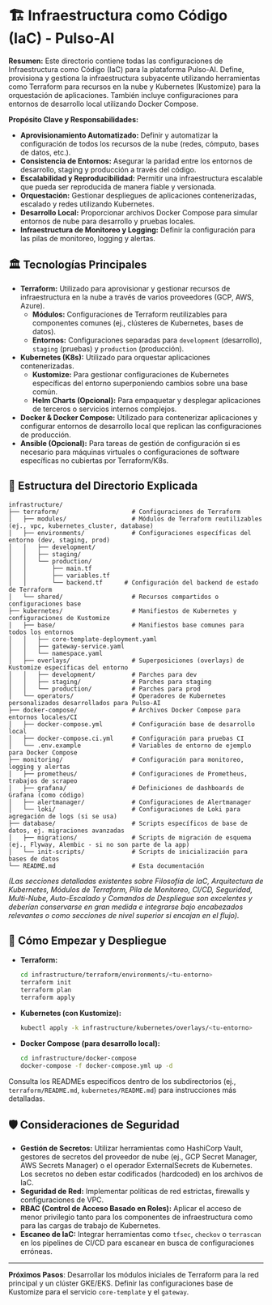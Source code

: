 # 🏗️ Infraestructura como Código (IaC) - Pulso-AI

**Resumen:** Este directorio contiene todas las configuraciones de Infraestructura como Código (IaC) para la plataforma Pulso-AI. Define, provisiona y gestiona la infraestructura subyacente utilizando herramientas como Terraform para recursos en la nube y Kubernetes (Kustomize) para la orquestación de aplicaciones. También incluye configuraciones para entornos de desarrollo local utilizando Docker Compose.

**Propósito Clave y Responsabilidades:**
-   **Aprovisionamiento Automatizado:** Definir y automatizar la configuración de todos los recursos de la nube (redes, cómputo, bases de datos, etc.).
-   **Consistencia de Entornos:** Asegurar la paridad entre los entornos de desarrollo, staging y producción a través del código.
-   **Escalabilidad y Reproducibilidad:** Permitir una infraestructura escalable que pueda ser reproducida de manera fiable y versionada.
-   **Orquestación:** Gestionar despliegues de aplicaciones contenerizadas, escalado y redes utilizando Kubernetes.
-   **Desarrollo Local:** Proporcionar archivos Docker Compose para simular entornos de nube para desarrollo y pruebas locales.
-   **Infraestructura de Monitoreo y Logging:** Definir la configuración para las pilas de monitoreo, logging y alertas.

## 🏛️ Tecnologías Principales

-   **Terraform:** Utilizado para aprovisionar y gestionar recursos de infraestructura en la nube a través de varios proveedores (GCP, AWS, Azure).
    -   **Módulos:** Configuraciones de Terraform reutilizables para componentes comunes (ej., clústeres de Kubernetes, bases de datos).
    -   **Entornos:** Configuraciones separadas para `development` (desarrollo), `staging` (pruebas) y `production` (producción).
-   **Kubernetes (K8s):** Utilizado para orquestar aplicaciones contenerizadas.
    -   **Kustomize:** Para gestionar configuraciones de Kubernetes específicas del entorno superponiendo cambios sobre una base común.
    -   **Helm Charts (Opcional):** Para empaquetar y desplegar aplicaciones de terceros o servicios internos complejos.
-   **Docker & Docker Compose:** Utilizado para contenerizar aplicaciones y configurar entornos de desarrollo local que replican las configuraciones de producción.
-   **Ansible (Opcional):** Para tareas de gestión de configuración si es necesario para máquinas virtuales o configuraciones de software específicas no cubiertas por Terraform/K8s.

## 📁 Estructura del Directorio Explicada

```
infrastructure/
├── terraform/                    # Configuraciones de Terraform
│   ├── modules/                  # Módulos de Terraform reutilizables (ej., vpc, kubernetes_cluster, database)
│   ├── environments/             # Configuraciones específicas del entorno (dev, staging, prod)
│   │   ├── development/
│   │   ├── staging/
│   │   └── production/
│   │       ├── main.tf
│   │       ├── variables.tf
│   │       └── backend.tf      # Configuración del backend de estado de Terraform
│   └── shared/                   # Recursos compartidos o configuraciones base
├── kubernetes/                   # Manifiestos de Kubernetes y configuraciones de Kustomize
│   ├── base/                     # Manifiestos base comunes para todos los entornos
│   │   ├── core-template-deployment.yaml
│   │   ├── gateway-service.yaml
│   │   └── namespace.yaml
│   ├── overlays/                 # Superposiciones (overlays) de Kustomize específicas del entorno
│   │   ├── development/          # Parches para dev
│   │   ├── staging/              # Parches para staging
│   │   └── production/           # Parches para prod
│   └── operators/                # Operadores de Kubernetes personalizados desarrollados para Pulso-AI
├── docker-compose/               # Archivos Docker Compose para entornos locales/CI
│   ├── docker-compose.yml        # Configuración base de desarrollo local
│   ├── docker-compose.ci.yml     # Configuración para pruebas CI
│   └── .env.example              # Variables de entorno de ejemplo para Docker Compose
├── monitoring/                   # Configuración para monitoreo, logging y alertas
│   ├── prometheus/               # Configuraciones de Prometheus, trabajos de scrapeo
│   ├── grafana/                  # Definiciones de dashboards de Grafana (como código)
│   ├── alertmanager/             # Configuraciones de Alertmanager
│   └── loki/                     # Configuraciones de Loki para agregación de logs (si se usa)
├── database/                     # Scripts específicos de base de datos, ej. migraciones avanzadas
│   ├── migrations/               # Scripts de migración de esquema (ej., Flyway, Alembic - si no son parte de la app)
│   └── init-scripts/             # Scripts de inicialización para bases de datos
└── README.md                     # Esta documentación
```
*(Las secciones detalladas existentes sobre Filosofía de IaC, Arquitectura de Kubernetes, Módulos de Terraform, Pila de Monitoreo, CI/CD, Seguridad, Multi-Nube, Auto-Escalado y Comandos de Despliegue son excelentes y deberían conservarse en gran medida e integrarse bajo encabezados relevantes o como secciones de nivel superior si encajan en el flujo).*

## 🚀 Cómo Empezar y Despliegue

-   **Terraform:**
    ```bash
    cd infrastructure/terraform/environments/<tu-entorno>
    terraform init
    terraform plan
    terraform apply
    ```
-   **Kubernetes (con Kustomize):**
    ```bash
    kubectl apply -k infrastructure/kubernetes/overlays/<tu-entorno>
    ```
-   **Docker Compose (para desarrollo local):**
    ```bash
    cd infrastructure/docker-compose
    docker-compose -f docker-compose.yml up -d
    ```

Consulta los READMEs específicos dentro de los subdirectorios (ej., `terraform/README.md`, `kubernetes/README.md`) para instrucciones más detalladas.

## 🛡️ Consideraciones de Seguridad

-   **Gestión de Secretos:** Utilizar herramientas como HashiCorp Vault, gestores de secretos del proveedor de nube (ej., GCP Secret Manager, AWS Secrets Manager) o el operador ExternalSecrets de Kubernetes. Los secretos no deben estar codificados (hardcoded) en los archivos de IaC.
-   **Seguridad de Red:** Implementar políticas de red estrictas, firewalls y configuraciones de VPC.
-   **RBAC (Control de Acceso Basado en Roles):** Aplicar el acceso de menor privilegio tanto para los componentes de infraestructura como para las cargas de trabajo de Kubernetes.
-   **Escaneo de IaC:** Integrar herramientas como `tfsec`, `checkov` o `terrascan` en los pipelines de CI/CD para escanear en busca de configuraciones erróneas.

---

**Próximos Pasos**: Desarrollar los módulos iniciales de Terraform para la red principal y un clúster GKE/EKS. Definir las configuraciones base de Kustomize para el servicio `core-template` y el `gateway`.
```
